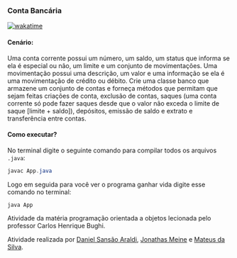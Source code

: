 ### Conta Bancária

[![wakatime](https://wakatime.com/badge/user/920a7e43-2969-4212-82ff-1b375685ff58/project/2505940d-cb90-49f9-96c4-bfc936fe2cdd.svg)](https://wakatime.com/badge/user/920a7e43-2969-4212-82ff-1b375685ff58/project/2505940d-cb90-49f9-96c4-bfc936fe2cdd)

#### Cenário:

Uma conta corrente possui um número, um saldo, um status que informa se ela é especial ou
não, um limite e um conjunto de movimentações. Uma movimentação possui uma descrição, um valor e uma
informação se ela é uma movimentação de crédito ou débito. Crie uma classe banco que armazene um
conjunto de contas e forneça métodos que permitam que sejam feitas criações de conta, exclusão de contas,
saques (uma conta corrente só pode fazer saques desde que o valor não exceda o limite de saque [limite +
saldo]), depósitos, emissão de saldo e extrato e transferência entre contas.

#### Como executar?

No terminal digite o seguinte comando para compilar todos os arquivos `.java`:

```java
javac App.java
```

Logo em seguida para você ver o programa ganhar vida digite esse comando no terminal:

```java
java App
```

Atividade da matéria programação orientada a objetos lecionada pelo professor Carlos Henrique Bughi.

Atividade realizada por [Daniel Sansão Araldi](https://github.com/DanielAraldi), [Jonathas Meine](https://github.com/jonhymeine) e [Mateus da Silva](https://github.com/malockey).
